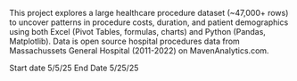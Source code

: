 This project explores a large healthcare procedure dataset (~47,000+ rows) to uncover patterns in procedure costs, duration, and patient demographics using both Excel (Pivot Tables, formulas, charts) and Python (Pandas, Matplotlib). Data is open source hospital procedures data from Massachussets General Hospital (2011-2022) on MavenAnalytics.com.

Start date 5/5/25
End Date 5/25/25